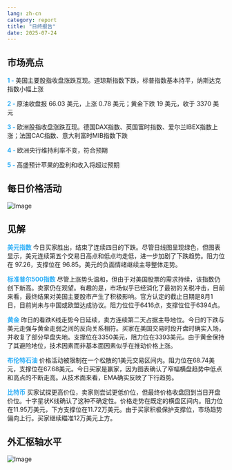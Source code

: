 ```yaml
---
lang: zh-cn
category: report
title: "日终报告"
date: 2025-07-24
---
```



<h2>市场亮点</h2>
<strong style="color: #2caef7;">1 - </strong> 美国主要股指收盘涨跌互现。道琼斯指数下跌，标普指数基本持平，纳斯达克指数小幅上涨

<strong style="color: #2caef7;">2 - </strong> 原油收盘报 66.03 美元，上涨 0.78 美元；黄金下跌 19 美元，收于 3370 美元

<strong style="color: #2caef7;">3 - </strong> 欧洲股指收盘涨跌互现。德国DAX指数、英国富时指数、爱尔兰IBEX指数上涨；法国CAC指数、意大利富时MIB指数下跌

<strong style="color: #2caef7;">4 - </strong> 欧洲央行维持利率不变，符合预期


<strong style="color: #2caef7;">5 - </strong> 高盛预计苹果的盈利和收入将超过预期



<h2>每日价格活动</h2>
<img src="https://markleighedu.github.io/img/Jul-2025/24-Jul-2025/price.jpg" alt="Image"/>

<h2>见解</h2>
<strong style="color: #2caef7;">美元指数</strong> 今日买家胜出，结束了连续四日的下跌。尽管日线图呈现绿色，但图表显示，美元连续第五个交易日高点和低点均走低，进一步加剧了下跌趋势。阻力位在 97.26，支撑位在 96.85。美元的负面情绪继续主导整体走势。

<strong style="color: #2caef7;">标准普尔500指数</strong> 尽管上涨势头温和，但由于对美国股票的需求持续，该指数仍创下新高。卖家仍在观望。有趣的是，市场似乎已经消化了最初的关税冲击，目前来看，最终结果对美国主要股市产生了积极影响。官方认定的截止日期是8月1日，目前尚未与中国或欧盟达成协议。阻力位位于6416点，支撑位位于6394点。

<strong style="color: #2caef7;">黄金</strong> 昨日的看跌K线走势今日延续，卖方连续第二天占据主导地位。今日的下跌与美元走强与黄金走弱之间的反向关系相符。买家在美国交易时段开盘时确实入场，并收复了部分早盘失地。支撑位在3350美元，阻力位在3393美元。由于黄金保持了其避险地位，技术因素而非基本面因素似乎在推动价格上涨。

<strong style="color: #2caef7;">布伦特石油</strong> 价格活动被限制在一个松散的1美元交易区间内。阻力位在68.74美元，支撑位在67.68美元。今日买家是赢家，因为图表确认了窄幅横盘趋势中低点和高点的不断走高。从技术面来看，EMA确实反映了下行趋势。

<strong style="color: #2caef7;">比特币</strong> 买家试探更高价位，卖家则尝试更低价位，但最终价格收盘回到当日开盘价位。十字星状K线确认了这种不确定性。价格走势在既定的横盘区间内。阻力位在11.95万美元，下方支撑位在11.72万美元。由于买家积极保护支撑位，市场趋势偏向上行。买家继续瞄准12万美元上方。



<h2>外汇枢轴水平</h2>
<img src="https://markleighedu.github.io/img/Jul-2025/24-Jul-2025/pivot.jpg" alt="Image"/>
